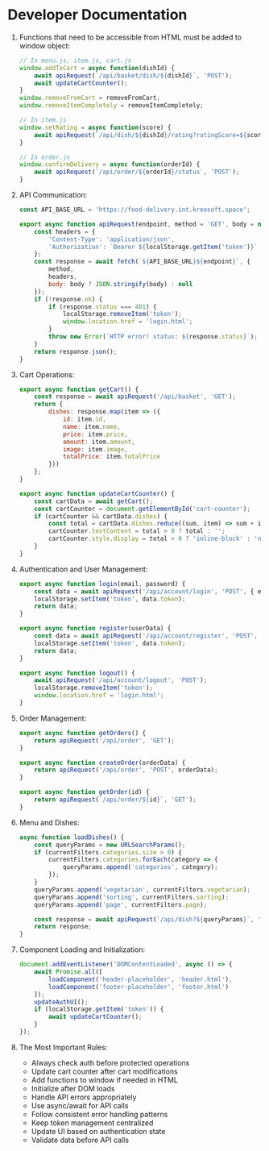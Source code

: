 # Developer Documentation

1. Functions that need to be accessible from HTML must be added to window object:
   ```javascript
   // In menu.js, item.js, cart.js
   window.addToCart = async function(dishId) {
       await apiRequest(`/api/basket/dish/${dishId}`, 'POST');
       await updateCartCounter();
   }
   window.removeFromCart = removeFromCart;
   window.removeItemCompletely = removeItemCompletely;

   // In item.js
   window.setRating = async function(score) {
       await apiRequest(`/api/dish/${dishId}/rating?ratingScore=${score}`, 'POST');
   }

   // In order.js
   window.confirmDelivery = async function(orderId) {
       await apiRequest(`/api/order/${orderId}/status`, 'POST');
   }
   ```

2. API Communication:
   ```javascript
   const API_BASE_URL = 'https://food-delivery.int.kreosoft.space';
   
   export async function apiRequest(endpoint, method = 'GET', body = null) {
       const headers = {
           'Content-Type': 'application/json',
           'Authorization': `Bearer ${localStorage.getItem('token')}`
       };
       const response = await fetch(`${API_BASE_URL}${endpoint}`, {
           method,
           headers,
           body: body ? JSON.stringify(body) : null
       });
       if (!response.ok) {
           if (response.status === 401) {
               localStorage.removeItem('token');
               window.location.href = 'login.html';
           }
           throw new Error(`HTTP error! status: ${response.status}`);
       }
       return response.json();
   }
   ```

3. Cart Operations:
   ```javascript
   export async function getCart() {
       const response = await apiRequest('/api/basket', 'GET');
       return {
           dishes: response.map(item => ({
               id: item.id,
               name: item.name,
               price: item.price,
               amount: item.amount,
               image: item.image,
               totalPrice: item.totalPrice
           }))
       };
   }

   export async function updateCartCounter() {
       const cartData = await getCart();
       const cartCounter = document.getElementById('cart-counter');
       if (cartCounter && cartData.dishes) {
           const total = cartData.dishes.reduce((sum, item) => sum + item.amount, 0);
           cartCounter.textContent = total > 0 ? total : '';
           cartCounter.style.display = total > 0 ? 'inline-block' : 'none';
       }
   }
   ```

4. Authentication and User Management:
   ```javascript
   export async function login(email, password) {
       const data = await apiRequest('/api/account/login', 'POST', { email, password });
       localStorage.setItem('token', data.token);
       return data;
   }

   export async function register(userData) {
       const data = await apiRequest('/api/account/register', 'POST', userData);
       localStorage.setItem('token', data.token);
       return data;
   }

   export async function logout() {
       await apiRequest('/api/account/logout', 'POST');
       localStorage.removeItem('token');
       window.location.href = 'login.html';
   }
   ```

5. Order Management:
   ```javascript
   export async function getOrders() {
       return apiRequest('/api/order', 'GET');
   }

   export async function createOrder(orderData) {
       return apiRequest('/api/order', 'POST', orderData);
   }

   export async function getOrder(id) {
       return apiRequest(`/api/order/${id}`, 'GET');
   }
   ```

6. Menu and Dishes:
   ```javascript
   async function loadDishes() {
       const queryParams = new URLSearchParams();
       if (currentFilters.categories.size > 0) {
           currentFilters.categories.forEach(category => {
               queryParams.append('categories', category);
           });
       }
       queryParams.append('vegetarian', currentFilters.vegetarian);
       queryParams.append('sorting', currentFilters.sorting);
       queryParams.append('page', currentFilters.page);

       const response = await apiRequest(`/api/dish?${queryParams}`, 'GET');
       return response;
   }
   ```

7. Component Loading and Initialization:
   ```javascript
   document.addEventListener('DOMContentLoaded', async () => {
       await Promise.all([
           loadComponent('header-placeholder', 'header.html'),
           loadComponent('footer-placeholder', 'footer.html')
       ]);
       updateAuthUI();
       if (localStorage.getItem('token')) {
           await updateCartCounter();
       }
   });
   ``` 

8. The Most Important Rules:
   - Always check auth before protected operations
   - Update cart counter after cart modifications
   - Add functions to window if needed in HTML
   - Initialize after DOM loads
   - Handle API errors appropriately
   - Use async/await for API calls
   - Follow consistent error handling patterns
   - Keep token management centralized
   - Update UI based on authentication state
   - Validate data before API calls
